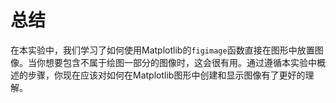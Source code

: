 # 总结

在本实验中，我们学习了如何使用Matplotlib的`figimage`函数直接在图形中放置图像。当你想要包含不属于绘图一部分的图像时，这会很有用。通过遵循本实验中概述的步骤，你现在应该对如何在Matplotlib图形中创建和显示图像有了更好的理解。

